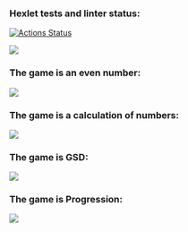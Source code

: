 ### Hexlet tests and linter status:
[![Actions Status](https://github.com/evgeniy1503/java-project-lvl1/workflows/hexlet-check/badge.svg)](https://github.com/evgeniy1503/java-project-lvl1/actions)

<a href="https://codeclimate.com/github/evgeniy1503/java-project-lvl1/maintainability"><img src="https://api.codeclimate.com/v1/badges/bfed512d659a01bdea4d/maintainability" /></a>

### The game is an even number:
<a href="https://asciinema.org/a/Fg8XoHVNoXILfAlkyK4Cqjh1M" target="_blank"><img src="https://asciinema.org/a/Fg8XoHVNoXILfAlkyK4Cqjh1M.svg" /></a>

### The game is a calculation of numbers:
<a href="https://asciinema.org/a/VWHzcMnW9qhL8Iza8HI9nXjCD" target="_blank"><img src="https://asciinema.org/a/VWHzcMnW9qhL8Iza8HI9nXjCD.svg" /></a>

### The game is GSD:
<a href="https://asciinema.org/a/6ONOcQLd39v2lTCVfk1hTOU8L" target="_blank"><img src="https://asciinema.org/a/6ONOcQLd39v2lTCVfk1hTOU8L.svg" /></a>

### The game is Progression:
<a href="https://asciinema.org/a/jgcEaPKYb6Jp041L2DwIwGcG0" target="_blank"><img src="https://asciinema.org/a/jgcEaPKYb6Jp041L2DwIwGcG0.svg" /></a>